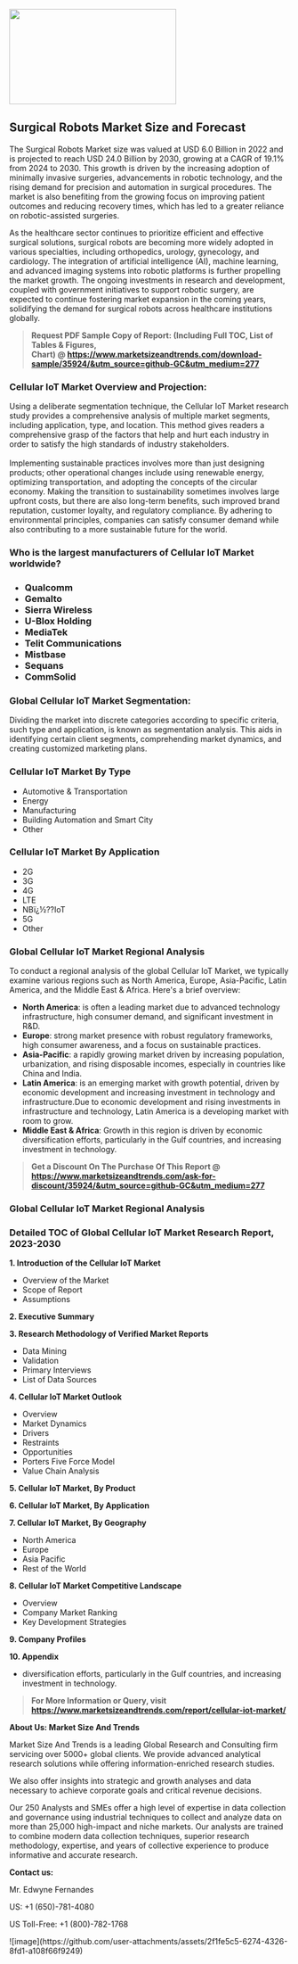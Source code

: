 <p><img class="alignnone size-medium wp-image-20088" src="https://ffe5etoiles.com/wp-content/uploads/2024/12/MST1-300x171.png" alt="" width="300" height="171" /></p><h2>Surgical Robots Market Size and Forecast</h2><p>The Surgical Robots Market size was valued at USD 6.0 Billion in 2022 and is projected to reach USD 24.0 Billion by 2030, growing at a CAGR of 19.1% from 2024 to 2030. This growth is driven by the increasing adoption of minimally invasive surgeries, advancements in robotic technology, and the rising demand for precision and automation in surgical procedures. The market is also benefiting from the growing focus on improving patient outcomes and reducing recovery times, which has led to a greater reliance on robotic-assisted surgeries.</p><p>As the healthcare sector continues to prioritize efficient and effective surgical solutions, surgical robots are becoming more widely adopted in various specialties, including orthopedics, urology, gynecology, and cardiology. The integration of artificial intelligence (AI), machine learning, and advanced imaging systems into robotic platforms is further propelling the market growth. The ongoing investments in research and development, coupled with government initiatives to support robotic surgery, are expected to continue fostering market expansion in the coming years, solidifying the demand for surgical robots across healthcare institutions globally.</p></p><blockquote id="" class=""><strong>Request PDF Sample Copy of Report: (Including Full TOC, List of Tables &amp; Figures, Chart)&nbsp;@&nbsp;<strong><a href="https://www.marketsizeandtrends.com/download-sample/35924/&utm_source=github-GC&utm_medium=277" target="_blank">https://www.marketsizeandtrends.com/download-sample/35924/&utm_source=github-GC&utm_medium=277</a></strong></strong></blockquote><h3 id="" class="">Cellular IoT Market&nbsp;Overview and Projection:</h3><p id="" class="">Using a deliberate segmentation technique, the Cellular IoT Market research study provides a comprehensive analysis of multiple market segments, including application, type, and location. This method gives readers a comprehensive grasp of the factors that help and hurt each industry in order to satisfy the high standards of industry stakeholders. <br /> <br />Implementing sustainable practices involves more than just designing products; other operational changes include using renewable energy, optimizing transportation, and adopting the concepts of the circular economy. Making the transition to sustainability sometimes involves large upfront costs, but there are also long-term benefits, such improved brand reputation, customer loyalty, and regulatory compliance. By adhering to environmental principles, companies can satisfy consumer demand while also contributing to a more sustainable future for the world.</p><h3 id="" class="">Who is the largest manufacturers of&nbsp;Cellular IoT Market worldwide?</h3><h3 class=""><p><ul><li>Qualcomm </li><li> Gemalto </li><li> Sierra Wireless </li><li> U-Blox Holding </li><li> MediaTek </li><li> Telit Communications </li><li> Mistbase </li><li> Sequans </li><li> CommSolid</li></ul></p></h3><h3 id="" class="">Global&nbsp;Cellular IoT Market Segmentation:</h3><p id="" class="">Dividing the market into discrete categories according to specific criteria, such type and application, is known as segmentation analysis. This aids in identifying certain client segments, comprehending market dynamics, and creating customized marketing plans.</p><h3 id="" class="">Cellular IoT Market&nbsp;By Type</h3><p><p><ul><li>Automotive & Transportation </li><li> Energy </li><li> Manufacturing </li><li> Building Automation and Smart City </li><li> Other</p></li></ul></p></p><h3 id="" class="">Cellular IoT Market&nbsp;By Application</h3><p class=""><p><ul><li>2G </li><li> 3G </li><li> 4G </li><li> LTE </li><li> NBï¿½??IoT </li><li> 5G </li><li> Other</li></ul></p></p><h3 id="" class="">Global Cellular IoT Market Regional Analysis</h3><p id="" class="">To conduct a regional analysis of the global Cellular IoT Market, we typically examine various regions such as North America, Europe, Asia-Pacific, Latin America, and the Middle East &amp; Africa. Here's a brief overview:</p><ul><li><strong>North America</strong>: is often a leading market due to advanced technology infrastructure, high consumer demand, and significant investment in R&amp;D.</li><li><strong>Europe</strong>: strong market presence with robust regulatory frameworks, high consumer awareness, and a focus on sustainable practices.</li><li><strong>Asia-Pacific</strong>: a rapidly growing market driven by increasing population, urbanization, and rising disposable incomes, especially in countries like China and India.</li><li><strong>Latin America</strong>: is an emerging market with growth potential, driven by economic development and increasing investment in technology and infrastructure.Due to economic development and rising investments in infrastructure and technology, Latin America is a developing market with room to grow.</li><li><strong>Middle East &amp; Africa</strong>: Growth in this region is driven by economic diversification efforts, particularly in the Gulf countries, and increasing investment in technology.</li></ul><blockquote id="" class=""><strong>Get a Discount On The Purchase Of This Report @ <strong><a href="https://www.marketsizeandtrends.com/ask-for-discount/35924/&utm_source=github-GC&utm_medium=277" target="_blank">https://www.marketsizeandtrends.com/ask-for-discount/35924/&utm_source=github-GC&utm_medium=277</a></strong></strong></blockquote><h3 id="" class="">Global Cellular IoT Market Regional Analysis</h3><h3 id="" class="">Detailed TOC of Global Cellular IoT Market Research Report, 2023-2030</h3><p id="" class=""><strong>1. Introduction of the Cellular IoT Market</strong></p><ul><li>Overview of the Market</li><li>Scope of Report</li><li>Assumptions</li></ul><p id="" class=""><strong>2. Executive Summary</strong></p><p id="" class=""><strong>3. Research Methodology of Verified Market Reports</strong></p><ul><li>Data Mining</li><li>Validation</li><li>Primary Interviews</li><li>List of Data Sources</li></ul><p id="" class=""><strong>4. Cellular IoT Market Outlook</strong></p><ul><li>Overview</li><li>Market Dynamics</li><li>Drivers</li><li>Restraints</li><li>Opportunities</li><li>Porters Five Force Model</li><li>Value Chain Analysis</li></ul><p id="" class=""><strong>5. Cellular IoT Market, By Product</strong></p><p id="" class=""><strong>6. Cellular IoT Market, By Application</strong></p><p id="" class=""><strong>7. Cellular IoT Market, By Geography</strong></p><ul><li>North America</li><li>Europe</li><li>Asia Pacific</li><li>Rest of the World</li></ul><p id="" class=""><strong>8. Cellular IoT Market Competitive Landscape</strong></p><ul><li>Overview</li><li>Company Market Ranking</li><li>Key Development Strategies</li></ul><p id="" class=""><strong>9. Company Profiles</strong></p><p id="" class=""><strong>10. Appendix</strong></p><ul><li>diversification efforts, particularly in the Gulf countries, and increasing investment in technology.</li></ul><blockquote id="" class=""><strong>For More Information or Query, visit <strong><strong><a href="https://www.marketsizeandtrends.com/report/cellular-iot-market/" target="_blank">https://www.marketsizeandtrends.com/report/cellular-iot-market/</a></strong></strong></strong></blockquote><p id="" class=""><strong>About Us: Market Size And Trends</strong></p><p id="" class="">Market Size And Trends is a leading Global Research and Consulting firm servicing over 5000+ global clients. We provide advanced analytical research solutions while offering information-enriched research studies.</p><p id="" class="">We also offer insights into strategic and growth analyses and data necessary to achieve corporate goals and critical revenue decisions.</p><p id="" class="">Our 250 Analysts and SMEs offer a high level of expertise in data collection and governance using industrial techniques to collect and analyze data on more than 25,000 high-impact and niche markets. Our analysts are trained to combine modern data collection techniques, superior research methodology, expertise, and years of collective experience to produce informative and accurate research.</p><p id="" class=""><strong>Contact us:</strong></p><p id="" class="">Mr. Edwyne Fernandes</p><p id="" class="">US: +1 (650)-781-4080</p><p id="" class="">US Toll-Free: +1 (800)-782-1768</p>
![image](https://github.com/user-attachments/assets/2f1fe5c5-6274-4326-8fd1-a108f66f9249)
